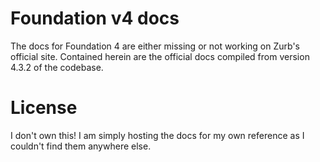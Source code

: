 # Foundation v4 docs

The docs for Foundation 4 are either missing or not working on Zurb's official site. Contained herein are the official docs compiled from version 4.3.2 of the codebase.

# License

I don't own this! I am simply hosting the docs for my own reference as I couldn't find them anywhere else.
